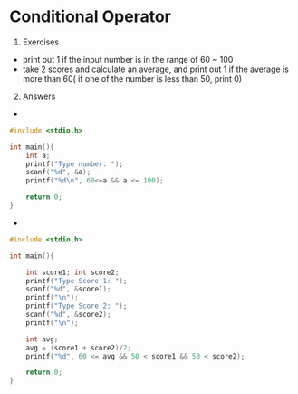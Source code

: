 # Conditional Operator

1. Exercises 
- print out 1 if the input number is in the range of 60 ~ 100
- take 2 scores and calculate an average, and print out 1  if the average is more than 60( if one of the number is less than 50, print 0)

2. Answers

- 

```c
#include <stdio.h>

int main(){
    int a;
    printf("Type number: ");
    scanf("%d", &a);
    printf("%d\n", 60<=a && a <= 100);

    return 0;
}
```

- 

```c
#include <stdio.h>

int main(){

    int score1; int score2;
    printf("Type Score 1: ");
    scanf("%d", &score1);
    printf("\n"); 
    printf("Type Score 2: ");
    scanf("%d", &score2);
    printf("\n");

    int avg;
    avg = (score1 + score2)/2;
    printf("%d", 60 <= avg && 50 < score1 && 50 < score2);

    return 0;
}
```
